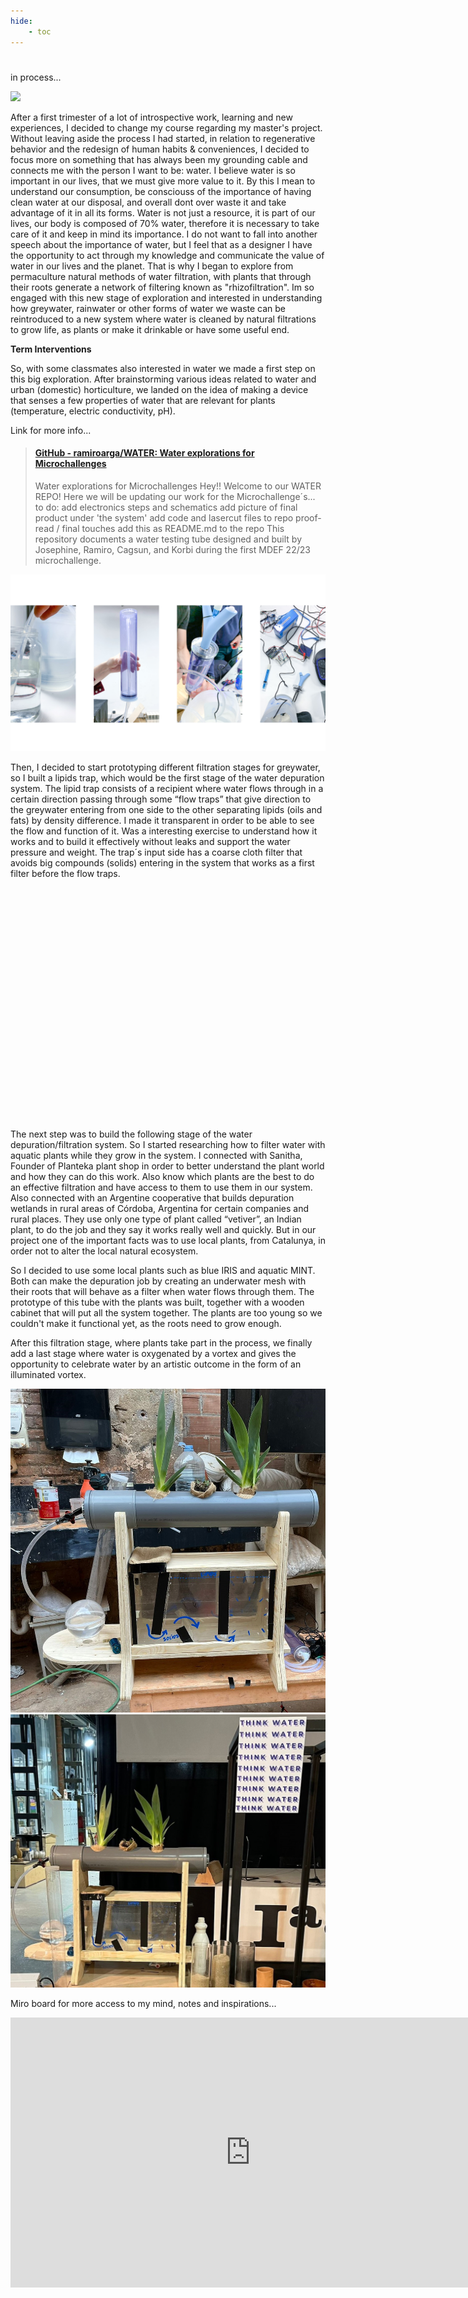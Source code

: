 ```yaml
---
hide:
    - toc
---
```


# 
in process...

![](../images/8928c2d3-a766-baa9-532d-fd6f2fcc978c.gif)

After a first trimester of a lot of introspective work, learning and new experiences, I decided to change my course regarding my master's project. Without leaving aside the process I had started, in relation to regenerative behavior and the redesign of human habits & conveniences, I decided to focus more on something that has always been my grounding cable and connects me with the person I want to be: water. I believe water is so important in our lives, that we must give more value to it. By this I mean to understand our consumption, be consciouss of the importance of having clean water at our disposal, and overall dont over waste it and take advantage of it in all its forms. 
Water is not just a resource, it is part of our lives, our body is composed of 70% water, therefore it is necessary to take care of it and keep in mind its importance. I do not want to fall into another speech about the importance of water, but I feel that as a designer I have the opportunity to act through my knowledge and communicate the value of water in our lives and the planet. That is why I began to explore from permaculture natural methods of water filtration, with plants that through their roots generate a network of filtering known as "rhizofiltration". Im so engaged with this new stage of exploration and interested in understanding how greywater, rainwater or other forms of water we waste can be reintroduced to a new system where water is cleaned by natural filtrations to grow life, as plants or make it drinkable or have some useful end. 

**Term Interventions**

So, with some classmates also interested in water we made a first step on this big exploration. After brainstorming various ideas related to water and urban (domestic) horticulture, we landed on the idea of making a device that senses a few properties of water that are relevant for plants (temperature, electric conductivity, pH).

Link for more info...

<blockquote class="embedly-card"><h4><a href="https://github.com/ramiroarga/WATER">GitHub - ramiroarga/WATER: Water explorations for Microchallenges</a></h4><p>Water explorations for Microchallenges Hey!! Welcome to our WATER REPO! Here we will be updating our work for the Microchallenge´s... to do: add electronics steps and schematics add picture of final product under 'the system' add code and lasercut files to repo proof-read / final touches add this as README.md to the repo This repository documents a water testing tube designed and built by Josephine, Ramiro, Cagsun, and Korbi during the first MDEF 22/23 microchallenge.</p></blockquote>
<script async src="//cdn.embedly.com/widgets/platform.js" charset="UTF-8"></script>

![](../images/micchall1.jpg)



Then, I decided to start prototyping different filtration stages for greywater, so I built a lipids trap, which would be the first stage of the water depuration system.
The lipid trap consists of a recipient where water flows through in a certain direction passing through some “flow traps” that give direction to the greywater entering from one side to the other separating lipids (oils and fats) by density difference. I made it transparent in order to be able to see the flow and function of it. Was a interesting exercise to understand how it works and to build it effectively without leaks and support the water pressure and weight.
The trap´s input side has a coarse cloth filter that avoids big compounds (solids) entering in the system that works as a first filter before the flow traps.

<div class="iframely-embed"><div class="iframely-responsive" style="padding-bottom: 50%; padding-top: 120px;"><a href="https://github.com/ramiroarga/Microchallenge-II" data-iframely-url="//iframely.net/BRCAv92"></a></div></div><script async src="//iframely.net/embed.js"></script>

The next step was to build the following stage of the water depuration/filtration system. So I started researching how to filter water with aquatic plants while they grow in the system. I connected with Sanitha, Founder of Planteka plant shop in order to better understand the plant world and how they can do this work. Also know which plants are the best to do an effective filtration and have access to them to use them in our system. Also connected with an Argentine cooperative that builds depuration wetlands in rural areas of Córdoba, Argentina for certain companies and rural places. They use only one type of plant called “vetiver”, an Indian plant, to do the job and they say it works really well and quickly. But in our project one of the important facts was to use local plants, from Catalunya, in order not to alter the local natural ecosystem. 

So I decided to use some local plants such as blue IRIS and aquatic MINT. Both can make the depuration job by creating an underwater mesh with their roots that will behave as a filter when water flows through them. The prototype of this tube with the plants was built, together with a wooden cabinet that will put all the system together. The plants are too young so we couldn't make it functional yet, as the roots need to grow enough. 

After this filtration stage, where plants take part in the process, we finally add a last stage where water is oxygenated by a vortex and gives the opportunity to celebrate water by an artistic outcome in the form of an illuminated vortex.

![](../images/dd2.jpeg)
![](../images/dd.2.jpeg)

Miro board for more access to my mind, notes and inspirations...

<iframe width="768" height="432" src="https://miro.com/app/live-embed/uXjVPOijHeE=/?moveToViewport=-789,505,20408,10018&embedId=268344554546" frameborder="0" scrolling="no" allow="fullscreen; clipboard-read; clipboard-write" allowfullscreen></iframe>